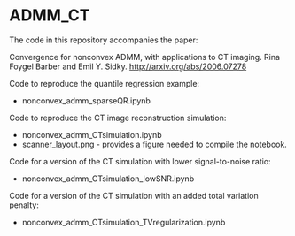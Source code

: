 # ADMM_CT
The code in this repository accompanies the paper:

Convergence for nonconvex ADMM, with applications to CT imaging.
Rina Foygel Barber and Emil Y. Sidky. http://arxiv.org/abs/2006.07278

Code to reproduce the quantile regression example:
* nonconvex_admm_sparseQR.ipynb

Code to reproduce the CT image reconstruction simulation: 
* nonconvex_admm_CTsimulation.ipynb
* scanner_layout.png - provides a figure needed to compile the notebook.

Code for a version of the CT simulation with lower signal-to-noise ratio:
* nonconvex_admm_CTsimulation_lowSNR.ipynb

Code for a version of the CT simulation with an added total variation penalty:
* nonconvex_admm_CTsimulation_TVregularization.ipynb

